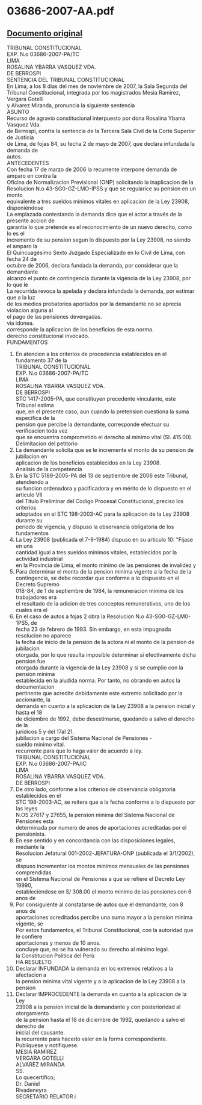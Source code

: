 
03686-2007-AA.pdf
=================
  
[Documento original](https://tc.gob.pe/jurisprudencia/2008/03686-2007-AA.pdf)  
---  
TRIBUNAL CONSTITUCIONAL  
EXP. N.o 03686-2007-PA/TC  
LIMA  
ROSALINA YBARRA VASQUEZ VDA.  
DE BERROSPI  
SENTENCIA DEL TRIBUNAL CONSTITUCIONAL  
En Lima, a los 8 dias del mes de noviembre de 2007, la Sala Segunda del  
Tribunal Constitucional, integrada por los magistrados Mesia Ramirez, Vergara Gotelli  
y Alvarez Miranda, pronuncia la siguiente sentencia  
ASUNTO  
Recurso de agravio constitucional interpuesto por dona Rosalina Ybarra Vasquez Vda.  
de Berrospi, contra la sentencia de la Tercera Sala Civil de la Corte Superior de Justicia  
de Lima, de fojas 84, su fecha 2 de mayo de 2007, que declara infundada la demanda de  
autos.  
ANTECEDENTES  
Con fecha 17 de marzo de 2006 la recurrente interpone demanda de amparo en contra la  
Oficina de Normalizacion Previsional (ONP) solicitando la inaplicacion de la  
Resolucion N.o 43-SG0-GZ-LMO-IPSS y que se regularice su pension en un monto  
equivalente a tres sueldos minimos vitales en aplicacion de la Ley 23908, disponiéndose  
La emplazada contestando la demanda dice que el actor a través de la presente accion de  
garantia lo que pretende es el reconocimiento de un nuevo derecho, como lo es el  
incremento de su pension segun lo dispuesto por la Ley 23908, no siendo el amparo la  
El Quincuagésimo Sexto Juzgado Especializado en lo Civil de Lima, con fecha 24 de  
octubre de 2006, declara fundada la demanda, por considerar que la demandante  
alcanzo el punto de contingencia durante la vigencia de la Ley 23908, por lo que le  
La recurrida revoca la apelada y declara infundada la demanda, por estimar que a la luz  
de los medios probatorios aportados por la demandante no se aprecia violacion alguna al  
el pago de las pensiones devengadas.  
via idonea.  
corresponde la aplicacion de los beneficios de esta norma.  
derecho constitucional invocado.  
FUNDAMENTOS  
1. En atencion a los criterios de procedencia establecidos en el fundamento 37 de la  
TRIBUNAL CONSTITUCIONAL  
EXP. N.o 03686-2007-PA/TC  
LIMA  
ROSALINA YBARRA VASQUEZ VDA.  
DE BERROSPI  
STC 1417-2005-PA, que constituyen precedente vinculante, este Tribunal estima  
que, en el presente caso, aun cuando la pretension cuestiona la suma especifica de la  
pension que percibe la demandante, corresponde efectuar su verificacion toda vez  
que se encuentra comprometido el derecho al minimo vital (SI. 415.00).  
Delimitacion del petitorio  
2. La demandante solicita que se le incremente el monto de su pension de jubilacion en  
aplicacion de los beneficios establecidos en la Ley 23908.  
Analisis de la competencia  
3. En la STC 5189-2005-PA del 13 de septiembre de 2006 este Tribunal, atendiendo a  
su funcion ordenadora y pacificadora y en mérito de lo dispuesto en el articulo VII  
del Titulo Preliminar del Codigo Procesal Constitucional, preciso los criterios  
adoptados en el STC 198-2003-AC para la aplicacion de la Ley 23908 durante su  
periodo de vigencia, y dispuso la observancia obligatoria de los fundamentos  
4. La Ley 23908 (publicada el 7-9-1984) dispuso en su articulo 10: "Fijase en una  
cantidad igual a tres sueldos minimos vitales, establecidos por la actividad industrial  
en la Provincia de Lima, el monto minimo de las pensiones de invalidez y  
5. Para determinar el monto de la pension minima vigente a la fecha de la  
contingencia, se debe recordar que conforme a lo dispuesto en el Decreto Supremo  
018-84, de 1 de septiembre de 1984, la remuneracion minima de los trabajadores era  
el resultado de la adicion de tres conceptos remunerativos, uno de los cuales era el  
6. En el caso de autos a fojas 2 obra la Resolucion N.o 43-SG0-GZ-LM0-1PS5, de  
fecha 23 de febrero de 1993. Sin embargo, en esta impugnada resolucion no aparece  
la fecha de inicio de la pension de la actora ni el monto de la pension de jubilacion  
otorgada, por lo que resulta imposible determinar si efectivamente dicha pension fue  
otorgada durante la vigencia de la Ley 23908 y si se cumplio con la pension minima  
establecida en la aludida norma. Por tanto, no obrando en autos la documentacion  
pertinente que acredite debidamente este extremo solicitado por la accionante, la  
demanda en cuanto a la aplicacion de la Ley 23908 a la pension inicial y hasta el 18  
de diciembre de 1992, debe desestimarse, quedando a salvo el derecho de la  
juridicos 5 y del 17al 21.  
jubilacion a cargo del Sistema Nacional de Pensiones -  
sueldo minimo vital.  
recurrente para que lo haga valer de acuerdo a ley.  
TRIBUNAL CONSTITUCIONAL  
EXP. N.o 03686-2007-PA/IC  
LIMA  
ROSALINA YBARRA VASQUEZ VDA.  
DE BERROSPI  
7. De otro lado, conforme a los criterios de observancia obligatoria establecidos en el  
STC 198-2003-AC, se reitera que a la fecha conforme a lo dispuesto por las leyes  
N.OS 27617 y 27655, la pension minima del Sistema Nacional de Pensiones esta  
determinada por numero de anos de aportaciones acreditadas por el pensionista.  
8. En ese sentido y en concordancia con las disposiciones legales, mediante la  
Resolucion Jefatural 001-2002-JEFATURA-ONP (publicada el 3/1/2002), se  
dispuso incrementar los montos minimos mensuales de las pensiones comprendidas  
en el Sistema Nacional de Pensiones a que se refiere el Decreto Ley 19990,  
estableciéndose en S/ 308.00 el monto minimo de las pensiones con 6 anos de  
9. Por consiguiente al constatarse de autos que el demandante, con 8 anos de  
aportaciones acreditados percibe una suma mayor a la pension minima vigente, se  
Por estos fundamentos, el Tribunal Constitucional, con la autoridad que le confiere  
aportaciones y menos de 10 anos.  
concluye que, no se ha vulnerado su derecho al minimo legal.  
la Constitucion Politica del Perû  
HA RESUELTO  
1. Declarar INFUNDADA la demanda en los extremos relativos a la afectacion a  
la pension minima vital vigente y a la aplicacion de la Ley 23908 a la pension  
2. Declarar IMPROCEDENTE la demanda en cuanto a la aplicacion de la Ley  
23908 a la pension inicial de la demandante y con posterioridad al otorgamiento  
de la pension hasta el 18 de diciembre de 1992, quedando a salvo el derecho de  
inicial del causante.  
la recurrente para hacerlo valer en la forma correspondiente.  
Publiquese y notifiquese.  
MESIA RAMIREZ  
VERGARA GOTELLI  
ALVAREZ MIRANDA  
SS.  
Lo quecertifico;  
Dr. Daniel  
Rivadeneyra  
SECRETARIO RELATOR i